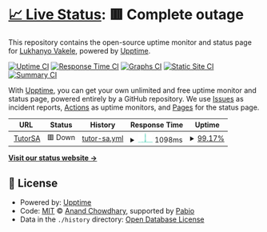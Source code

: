# [📈 Live Status](https://LukhanyoV.github.io/uptime): <!--live status--> **🟥 Complete outage**

This repository contains the open-source uptime monitor and status page for [Lukhanyo Vakele](https://LukhanyoV.github.io/uptime), powered by [Upptime](https://github.com/upptime/upptime).

[![Uptime CI](https://github.com/LukhanyoV/uptime/workflows/Uptime%20CI/badge.svg)](https://github.com/LukhanyoV/uptime/actions?query=workflow%3A%22Uptime+CI%22)
[![Response Time CI](https://github.com/LukhanyoV/uptime/workflows/Response%20Time%20CI/badge.svg)](https://github.com/LukhanyoV/uptime/actions?query=workflow%3A%22Response+Time+CI%22)
[![Graphs CI](https://github.com/LukhanyoV/uptime/workflows/Graphs%20CI/badge.svg)](https://github.com/LukhanyoV/uptime/actions?query=workflow%3A%22Graphs+CI%22)
[![Static Site CI](https://github.com/LukhanyoV/uptime/workflows/Static%20Site%20CI/badge.svg)](https://github.com/LukhanyoV/uptime/actions?query=workflow%3A%22Static+Site+CI%22)
[![Summary CI](https://github.com/LukhanyoV/uptime/workflows/Summary%20CI/badge.svg)](https://github.com/LukhanyoV/uptime/actions?query=workflow%3A%22Summary+CI%22)

With [Upptime](https://upptime.js.org), you can get your own unlimited and free uptime monitor and status page, powered entirely by a GitHub repository. We use [Issues](https://github.com/LukhanyoV/uptime/issues) as incident reports, [Actions](https://github.com/LukhanyoV/uptime/actions) as uptime monitors, and [Pages](https://LukhanyoV.github.io/uptime) for the status page.

<!--start: status pages-->
<!-- This summary is generated by Upptime (https://github.com/upptime/upptime) -->
<!-- Do not edit this manually, your changes will be overwritten -->
<!-- prettier-ignore -->
| URL | Status | History | Response Time | Uptime |
| --- | ------ | ------- | ------------- | ------ |
| <img alt="" src="https://icons.duckduckgo.com/ip3/tutorsa.onrender.com.ico" height="13"> [TutorSA](https://tutorsa.onrender.com/) | 🟥 Down | [tutor-sa.yml](https://github.com/LukhanyoV/uptime/commits/HEAD/history/tutor-sa.yml) | <details><summary><img alt="Response time graph" src="./graphs/tutor-sa/response-time-week.png" height="20"> 1098ms</summary><br><a href="https://LukhanyoV.github.io/uptime/history/tutor-sa"><img alt="Response time 2573" src="https://img.shields.io/endpoint?url=https%3A%2F%2Fraw.githubusercontent.com%2FLukhanyoV%2Fuptime%2FHEAD%2Fapi%2Ftutor-sa%2Fresponse-time.json"></a><br><a href="https://LukhanyoV.github.io/uptime/history/tutor-sa"><img alt="24-hour response time 480" src="https://img.shields.io/endpoint?url=https%3A%2F%2Fraw.githubusercontent.com%2FLukhanyoV%2Fuptime%2FHEAD%2Fapi%2Ftutor-sa%2Fresponse-time-day.json"></a><br><a href="https://LukhanyoV.github.io/uptime/history/tutor-sa"><img alt="7-day response time 1098" src="https://img.shields.io/endpoint?url=https%3A%2F%2Fraw.githubusercontent.com%2FLukhanyoV%2Fuptime%2FHEAD%2Fapi%2Ftutor-sa%2Fresponse-time-week.json"></a><br><a href="https://LukhanyoV.github.io/uptime/history/tutor-sa"><img alt="30-day response time 2708" src="https://img.shields.io/endpoint?url=https%3A%2F%2Fraw.githubusercontent.com%2FLukhanyoV%2Fuptime%2FHEAD%2Fapi%2Ftutor-sa%2Fresponse-time-month.json"></a><br><a href="https://LukhanyoV.github.io/uptime/history/tutor-sa"><img alt="1-year response time 2573" src="https://img.shields.io/endpoint?url=https%3A%2F%2Fraw.githubusercontent.com%2FLukhanyoV%2Fuptime%2FHEAD%2Fapi%2Ftutor-sa%2Fresponse-time-year.json"></a></details> | <details><summary><a href="https://LukhanyoV.github.io/uptime/history/tutor-sa">99.17%</a></summary><a href="https://LukhanyoV.github.io/uptime/history/tutor-sa"><img alt="All-time uptime 98.12%" src="https://img.shields.io/endpoint?url=https%3A%2F%2Fraw.githubusercontent.com%2FLukhanyoV%2Fuptime%2FHEAD%2Fapi%2Ftutor-sa%2Fuptime.json"></a><br><a href="https://LukhanyoV.github.io/uptime/history/tutor-sa"><img alt="24-hour uptime 100.00%" src="https://img.shields.io/endpoint?url=https%3A%2F%2Fraw.githubusercontent.com%2FLukhanyoV%2Fuptime%2FHEAD%2Fapi%2Ftutor-sa%2Fuptime-day.json"></a><br><a href="https://LukhanyoV.github.io/uptime/history/tutor-sa"><img alt="7-day uptime 99.17%" src="https://img.shields.io/endpoint?url=https%3A%2F%2Fraw.githubusercontent.com%2FLukhanyoV%2Fuptime%2FHEAD%2Fapi%2Ftutor-sa%2Fuptime-week.json"></a><br><a href="https://LukhanyoV.github.io/uptime/history/tutor-sa"><img alt="30-day uptime 98.05%" src="https://img.shields.io/endpoint?url=https%3A%2F%2Fraw.githubusercontent.com%2FLukhanyoV%2Fuptime%2FHEAD%2Fapi%2Ftutor-sa%2Fuptime-month.json"></a><br><a href="https://LukhanyoV.github.io/uptime/history/tutor-sa"><img alt="1-year uptime 98.12%" src="https://img.shields.io/endpoint?url=https%3A%2F%2Fraw.githubusercontent.com%2FLukhanyoV%2Fuptime%2FHEAD%2Fapi%2Ftutor-sa%2Fuptime-year.json"></a></details>

<!--end: status pages-->

[**Visit our status website →**](https://LukhanyoV.github.io/uptime)

## 📄 License

- Powered by: [Upptime](https://github.com/upptime/upptime)
- Code: [MIT](./LICENSE) © [Anand Chowdhary](https://anandchowdhary.com), supported by [Pabio](https://pabio.com)
- Data in the `./history` directory: [Open Database License](https://opendatacommons.org/licenses/odbl/1-0/)
